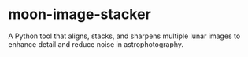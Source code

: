 # moon-image-stacker
A Python tool that aligns, stacks, and sharpens multiple lunar images to enhance detail and reduce noise in astrophotography.
